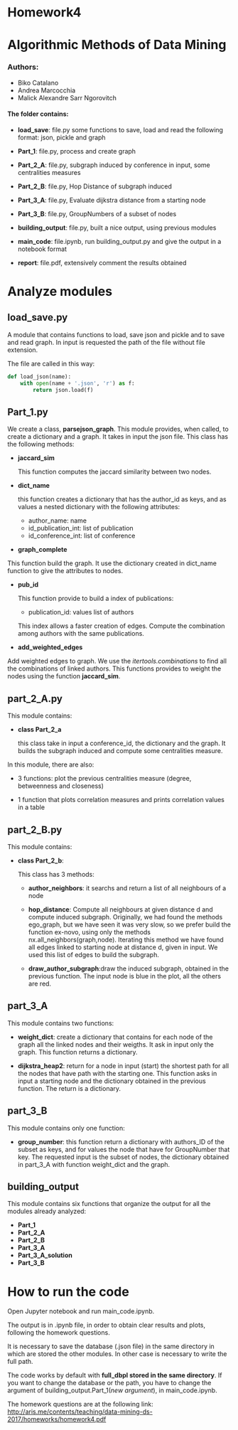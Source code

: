 
# Homework4

# Algorithmic Methods of Data Mining

### Authors:
* Biko Catalano
* Andrea Marcocchia
* Malick Alexandre Sarr Ngorovitch

#### The folder  contains:

- **load_save**:  file.py some functions to save, load and read the following format: json, pickle and graph

- **Part_1**:     file.py, process and create graph

- **Part_2_A**:   file.py, subgraph induced by conference in input, some centralities measures

- **Part_2_B**:   file.py, Hop Distance of subgraph induced

- **Part_3_A**:   file.py, Evaluate dijkstra distance from a starting node

- **Part_3_B**:   file.py, GroupNumbers of a subset of nodes

- **building_output**:   file.py, built a nice output, using previous modules

- **main_code**:  file.ipynb, run building_output.py and give the output in a notebook format

- **report**: file.pdf, extensively comment the results obtained


# Analyze modules

## load_save.py

A module that contains functions to load, save json and pickle and to save and read graph. In input is requested the path of the file without file extension.


The file are called in this way:


```python
def load_json(name):
    with open(name + '.json', 'r') as f:
        return json.load(f)
```

## Part_1.py

We create a class, **parsejson_graph**. This module provides, when called, to create a dictionary and a graph.
It takes in input the json file.
This class has the following methods:

- **jaccard_sim**

    This function computes the jaccard similarity between two nodes.


- **dict_name**
   
   this function creates a dictionary that has the author_id as keys, and as values a nested dictionary with the     following attributes:

     
     - author_name: name
     - id_publication_int: list of publication
     - id_conference_int: list of conference


- **graph_complete**

 This function build the graph. It use the dictionary created in dict_name function to give the attributes to nodes.


- **pub_id**

  This function provide to build a index of publications:

   - publication_id: values list of authors

  This index allows a faster creation of edges. Compute the combination among authors with the same publications.


- **add_weighted_edges**

 Add weighted edges to graph. We use the *itertools.combinations* to find all the combinations of linked authors.
 This functions provides to weight the nodes using the function **jaccard_sim**.



## part_2_A.py


This module contains:
   
- **class Part_2_a**  
    
    this class take in input a conference_id, the dictionary and the graph. It builds the subgraph induced and compute some centralities measure.
   
In this module, there are also:
- 3 functions: plot the previous centralities measure (degree, betweenness and closeness)
    
- 1 function that plots correlation measures and prints correlation values in a table


## part_2_B.py

This module contains:
   
 - **class Part_2_b**: 
 
    This class has 3 methods:
     
    * **author_neighbors**: it searchs and return a list of all neighbours of a node 
         
    * **hop_distance**: Compute all neighbours at given distance d and compute induced subgraph. Originally, we had found the methods ego_graph, but we have seen it was very slow, so we prefer build the function ex-novo, using only the methods nx.all_neighbors(graph,node). Iterating this method  we have found all edges linked to starting node at distance d, given in input. We used this list of edges to build the subgraph.
         
    * **draw_author_subgraph**:draw the induced subgraph, obtained in the previous function. The input node is blue in the plot, all the others are red.


##  part_3_A


This module contains two functions:
   
 - **weight_dict**: create a dictionary that contains for each node of the graph all the linked nodes and their weigths. It ask in input only the graph. This function returns a dictionary.
 
 - **dijkstra_heap2**: return for a node in input (start) the shortest path for all the nodes that have path with the starting one. This function asks in input a starting node and the dictionary obtained in the previous function. The return is a dictionary.

##  part_3_B

This module contains only one function:
* **group_number**: this function return a dictionary with authors_ID of the subset as keys, and for values the node that have for GroupNumber that key. The requested input is the subset of nodes, the dictionary obtained in part_3_A with function weight_dict and the graph.

##  building_output

This module contains six functions that organize the output for all the modules already analyzed:
* **Part_1**
* **Part_2_A**
* **Part_2_B**
* **Part_3_A**
* **Part_3_A_solution**
* **Part_3_B**

# How to run the code

Open Jupyter notebook and run main_code.ipynb.

The output is in .ipynb file, in order to obtain clear results and plots, following the homework questions.

It is necessary to save the database (.json file) in the same directory in which are stored the other modules. In other case is necessary to write the full path.

The code works by default with **full_dbpl stored in the same directory**. If you want to change the database or the path, you have to change the argument of building_output.Part_1(*new argument*), in main_code.ipynb.

The homework questions are at the following link: http://aris.me/contents/teaching/data-mining-ds-2017/homeworks/homework4.pdf
